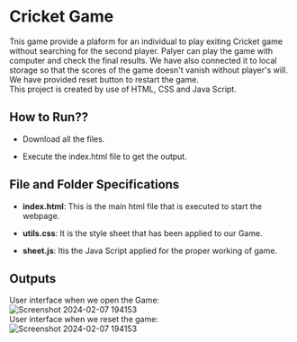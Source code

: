 # Cricket Game
Tnis game provide a plaform for an individual to play exiting Cricket game without searching for the second player. Palyer can play the game with computer and check the final results. We have also connected it to local storage so that the scores of the game doesn't vanish without player's will. We have provided reset button to restart the game. <br>
This project is created by use of HTML, CSS and Java Script.

## How to Run??
* Download all the files. 

* Execute the index.html file to get the output.

## File and Folder Specifications

* **index.html**: This is the main html file that is executed to start the webpage.

* **utils.css**: It is the style sheet that has been applied to our Game.

* **sheet.js**: Itis the Java Script applied for the proper working of game.

## Outputs
User interface when we open the Game: <br>
![Screenshot 2024-02-07 194153](https://github.com/Kanika-1404/Cricket-Game/assets/140299493/7b4888bc-0ca5-4ce3-979d-282fe11135b3)
<br>User interface when we reset the game: <br>
![Screenshot 2024-02-07 194153](https://github.com/Kanika-1404/Cricket-Game/assets/140299493/d43ec13e-cbd7-40ae-b5b5-c4b3615f37f6)
